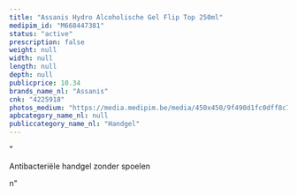 ```yaml
---
title: "Assanis Hydro Alcoholische Gel Flip Top 250ml"
medipim_id: "M668447381"
status: "active"
prescription: false
weight: null
width: null
length: null
depth: null
publicprice: 10.34
brands_name_nl: "Assanis"
cnk: "4225918"
photos_medium: "https://media.medipim.be/media/450x450/9f490d1fc0dff8c78eb03b875944a435.jpg"
apbcategory_name_nl: null
publiccategory_name_nl: "Handgel"
---
```

"<p>Antibacteriële handgel zonder spoelen</p>n"
